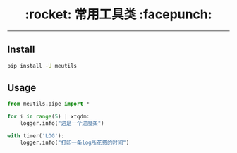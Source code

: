 <h1 align = "center">:rocket: 常用工具类 :facepunch:</h1>

---

## Install
```bash
pip install -U meutils
```

## Usage
```python
from meutils.pipe import *

for i in range(5) | xtqdm:
    logger.info("这是一个进度条")

with timer('LOG'):
    logger.info("打印一条log所花费的时间")
```